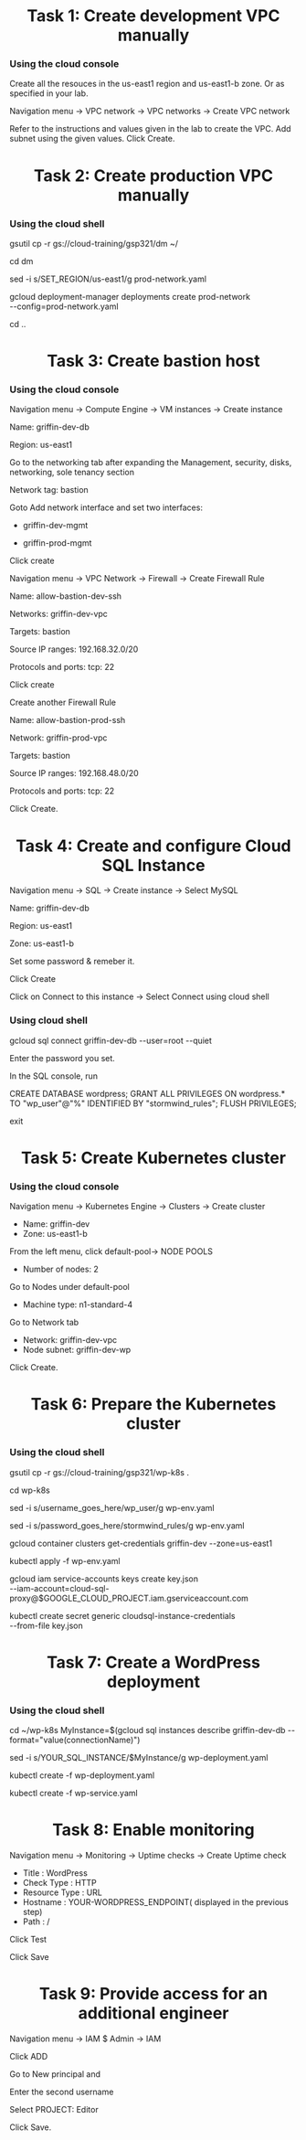<h1 align="center">Task 1: Create development VPC manually
</h1>
<h3>Using the cloud console</h3>
<p>Create all the resouces in the us-east1 region and us-east1-b zone. Or as specified in your lab.</p>

Navigation menu -> VPC network -> VPC networks -> Create VPC network
<p>Refer to the instructions and values given in the lab to create the VPC. Add subnet using the given values. Click Create.</p>

<h1 align="center">Task 2: Create production VPC manually
</h1>

<h3>Using the cloud shell</h3>

gsutil cp -r gs://cloud-training/gsp321/dm ~/

cd dm

sed -i s/SET_REGION/us-east1/g prod-network.yaml

gcloud deployment-manager deployments create prod-network \
    --config=prod-network.yaml

cd ..    


<h1 align="center">Task 3: Create bastion host
</h1>

<h3>Using the cloud console</h3>

Navigation menu -> Compute Engine -> VM instances -> Create instance

Name:  griffin-dev-db

Region:  us-east1

Go to the networking tab after expanding the Management, security, disks, networking, sole tenancy section

Network tag: bastion

Goto Add network interface and set two interfaces:

* griffin-dev-mgmt

* griffin-prod-mgmt

Click create

Navigation menu -> VPC Network -> Firewall -> Create Firewall Rule

Name: allow-bastion-dev-ssh

Networks: griffin-dev-vpc

Targets: bastion

Source IP ranges:  192.168.32.0/20

Protocols and ports: 	tcp: 22

Click create

Create another Firewall Rule

Name:	allow-bastion-prod-ssh

Network:	griffin-prod-vpc

Targets:	bastion

Source IP ranges:	192.168.48.0/20

Protocols and ports:	tcp: 22

Click Create.

<h1 align="center">Task 4: Create and configure Cloud SQL Instance
</h1>

Navigation menu -> SQL -> Create instance -> Select MySQL

Name:	griffin-dev-db

Region:	us-east1

Zone:	us-east1-b

Set some password & remeber it.

Click Create

Click on Connect to this instance -> Select Connect using cloud shell

<h3>Using cloud shell</h3>
gcloud sql connect griffin-dev-db --user=root --quiet

Enter the password you set.

In the SQL console, run

CREATE DATABASE wordpress;
GRANT ALL PRIVILEGES ON wordpress.* TO "wp_user"@"%" IDENTIFIED BY "stormwind_rules";
FLUSH PRIVILEGES;

exit

<h1 align="center">Task 5: Create Kubernetes cluster
</h1>
<h3> Using the cloud console </h3>

Navigation menu -> Kubernetes Engine ->  Clusters -> Create cluster

* Name: griffin-dev
* Zone: us-east1-b

From the left menu, click default-pool-> NODE POOLS 
* Number of nodes: 2

Go to Nodes under default-pool
* Machine type: n1-standard-4

Go to Network tab
* Network: griffin-dev-vpc
* Node subnet: griffin-dev-wp

Click Create.

<h1 align="center">Task 6: Prepare the Kubernetes cluster
</h1>

<h3>Using the cloud shell</h3>

gsutil cp -r gs://cloud-training/gsp321/wp-k8s .

cd wp-k8s

sed -i s/username_goes_here/wp_user/g wp-env.yaml

sed -i s/password_goes_here/stormwind_rules/g wp-env.yaml

gcloud container clusters get-credentials griffin-dev --zone=us-east1

kubectl apply -f wp-env.yaml

gcloud iam service-accounts keys create key.json \
    --iam-account=cloud-sql-proxy@$GOOGLE_CLOUD_PROJECT.iam.gserviceaccount.com

kubectl create secret generic cloudsql-instance-credentials \
    --from-file key.json


<h1 align="center">Task 7: Create a WordPress deployment
</h1>    

<h3>Using the cloud shell</h3>

cd ~/wp-k8s
MyInstance=$(gcloud sql instances describe griffin-dev-db --format="value(connectionName)")

sed -i s/YOUR_SQL_INSTANCE/$MyInstance/g wp-deployment.yaml

kubectl create -f wp-deployment.yaml

kubectl create -f wp-service.yaml

<h1 align="center">Task 8: Enable monitoring
</h1>  

Navigation menu -> Monitoring -> Uptime checks -> Create Uptime check

* Title :	WordPress
* Check Type : HTTP
* Resource Type : 	URL
* Hostname : YOUR-WORDPRESS_ENDPOINT( displayed in the previous step)
* Path : /

Click Test

Click Save

<h1 align="center">Task 9: Provide access for an additional engineer
</h1> 

Navigation menu -> IAM $ Admin -> IAM

Click ADD

Go to New principal and

Enter the second username

Select PROJECT: Editor

Click Save. 
